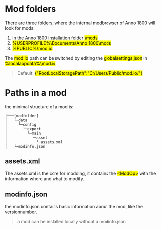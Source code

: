 # Mod folders

There are three folders, where the internal modbrowser of Anno 1800 will look for mods:
1. in the Anno 1800 installation folder <mark>\mods</mark>
2. <mark>%USERPROFILE%\Documents\Anno 1800\mods</mark>
3. <mark>%PUBLIC%\mod.io</mark>

The <mark>mod.io</mark> path can be switched by editing the <mark>globalsettings.json</mark> in <mark>%localappdata%\mod.io</mark>

> Default: <mark>{"RootLocalStoragePath":"C:/Users/Public/mod.io/"}</mark>

# Paths in a mod

the minimal structure of a mod is:
```
|───[modfolder]
│   └─data
│     └─config
│       └─export
│         └─main
│           └─asset
│             └─assets.xml
│   └─modinfo.json
```

## assets.xml

The assets.xml is the core for modding, it contains the <mark>\<ModOp></mark> with the information where and what to modify.

## modinfo.json

the modinfo.json contains basic information about the mod, like the versionnumber.
>a mod can be installed locally without a modinfo.json